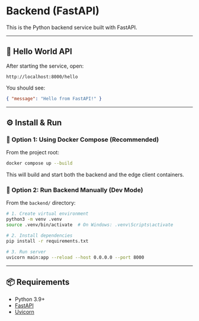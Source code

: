 # Backend (FastAPI)

This is the Python backend service built with FastAPI.

---

## 🧪 Hello World API

After starting the service, open:

```
http://localhost:8000/hello
```

You should see:

```json
{ "message": "Hello from FastAPI!" }
```

---

## ⚙️ Install & Run

### 🔹 Option 1: Using Docker Compose (Recommended)

From the project root:

```bash
docker compose up --build
```

This will build and start both the backend and the edge client containers.

### 🔹 Option 2: Run Backend Manually (Dev Mode)

From the `backend/` directory:

```bash
# 1. Create virtual environment
python3 -m venv .venv
source .venv/bin/activate  # On Windows: .venv\Scripts\activate

# 2. Install dependencies
pip install -r requirements.txt

# 3. Run server
uvicorn main:app --reload --host 0.0.0.0 --port 8000
```

---

## 📦 Requirements

- Python 3.9+
- [FastAPI](https://fastapi.tiangolo.com/)
- [Uvicorn](https://www.uvicorn.org/)
